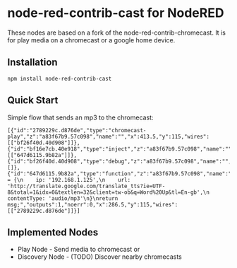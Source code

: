# node-red-contrib-cast for NodeRED

These nodes are based on a fork of the node-red-contrib-chromecast. It is for play media on a chromecast or a google home device.

## Installation

`npm install node-red-contrib-cast`

## Quick Start

Simple flow that sends an mp3 to the chromecast:

    [{"id":"2789229c.d876de","type":"chromecast-play","z":"a83f67b9.57c098","name":"","x":413.5,"y":115,"wires":[["bf26f40d.40d908"]]},{"id":"bf16e7cb.40e918","type":"inject","z":"a83f67b9.57c098","name":"","topic":"","payload":"","payloadType":"date","repeat":"","crontab":"","once":false,"x":141.5,"y":117,"wires":[["647d6115.9b82a"]]},{"id":"bf26f40d.40d908","type":"debug","z":"a83f67b9.57c098","name":"","active":true,"console":"false","complete":"false","x":574.5,"y":115,"wires":[]},{"id":"647d6115.9b82a","type":"function","z":"a83f67b9.57c098","name":"","func":"msg.payload = {\n    ip: '192.168.1.125',\n    url: 'http://translate.google.com/translate_tts?ie=UTF-8&total=1&idx=0&textlen=32&client=tw-ob&q=Word%20Up&tl=En-gb',\n    contentType: 'audio/mp3'\n}\nreturn msg;","outputs":1,"noerr":0,"x":286.5,"y":115,"wires":[["2789229c.d876de"]]}]

## Implemented Nodes

 * Play Node - Send media to chromecast or 
 * Discovery Node - (TODO) Discover nearby chromecasts
